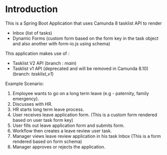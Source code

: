 # Introduction

This is a Spring Boot Application that uses Camunda 8 tasklist API to render 

- Inbox (list of tasks)
- Dynamic Forms (custom form based on the form key in the task object and also another with form-io.js using schema)


This application makes use of :

 - Tasklist V2 API (branch : *main*)
 - Tasklist v1 API (deprecated and will be removed in Camunda 8.10) (branch: *tasklist_v1*)

Example Scenario:

1. Employee wants to go on a long term leave (e.g - paternity, family emergency).
2. Discusses with HR.
3. HR starts long term leave process. 
4. User receives leave application form. (This is a custom form rendered based on user task form key)
5. User fills out leave application form and submits form. 
6. Workflow then creates a leave review user task.
7. Manager views leave review application in his task Inbox (This is a form rendered based on form schema)
8. Manager approves or rejects the application.